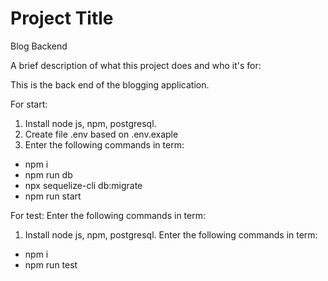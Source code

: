 # Project Title
Blog Backend

A brief description of what this project does and who it's for:

This is the back end of the blogging application.

For start:
1. Install node js, npm, postgresql.
2. Create file .env based on .env.exaple
3. Enter the following commands in term:
- npm i
- npm run db
- npx sequelize-cli db:migrate
- npm run start

For test:
Enter the following commands in term:
1. Install node js, npm, postgresql.
Enter the following commands in term:
- npm i
- npm run test
